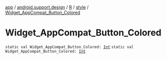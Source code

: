 [app](../../../index.md) / [android.support.design](../../index.md) / [R](../index.md) / [style](index.md) / [Widget_AppCompat_Button_Colored](.)

# Widget_AppCompat_Button_Colored

`static val Widget_AppCompat_Button_Colored: `[`Int`](https://kotlinlang.org/api/latest/jvm/stdlib/kotlin/-int/index.html)
`static val Widget_AppCompat_Button_Colored: `[`Int`](https://kotlinlang.org/api/latest/jvm/stdlib/kotlin/-int/index.html)